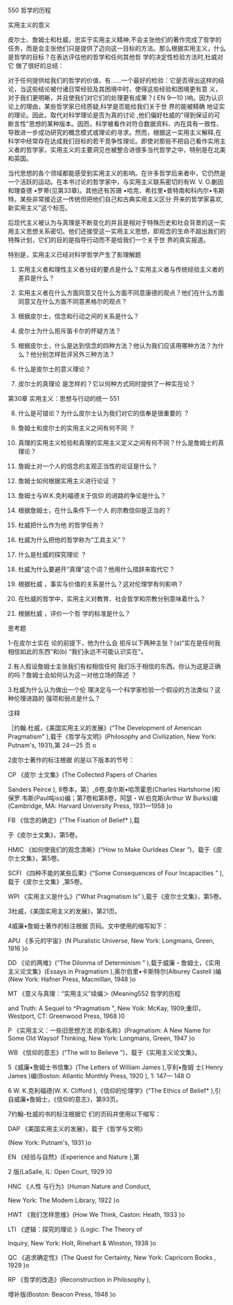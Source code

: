 550 哲学的历程

实用主义的意义

皮尔士、詹姆士和杜威，忠实于实用主义精神,不会主张他们的著作完成了哲学的任务，而是会主张他们只是提供了迈向这一目标的方法。那么根据实用主义，什么是哲学的目标？在表达评估他的哲学和任何其他哲 学的决定性检验方法时,杜威对它 做了很好的总结：

对于任何提供给我们的哲学的价值，有……一个最好的检验：它是否得出这样的结论，当这些结论被付诸日常经验及其困境中时，使得这些经验和困境更有意 义，对于我们更明晰，并且使我们对它们的处理更有成果？( EN 9—10 )响。因为认识论上的理由，某些哲学家已经质疑,科学是否能给我们关于世 界的能被精确 地证实的理论。因此，取代对科学理论是否为真的讨论 ,他们偏好杜威的"得到保证的可断言性"思想的某种版本。因而，科学被看作对符合数据资料、内在具有一致性、导致进一步成功研究的概念模式或理论的寻求。然而，根据这一实用主义解释,在科学中经常存在达成我们目标的若干竞争性理论。即使对那些不把自己看作实用主义者的哲学家，实用主义的主要洞见也被整合进很多当代哲学之中，特别是在北美和英国。

当代思想的各个领域都能感受到实用主义的影响。在许多哲学后来者中，它仍然是一个活跃的运动。在本书讨论的哲学家中，与实用主义联系密切的有W. V. O.蒯因和理查德 •罗蒂(见第33章)。其他还有苏珊 •哈克、希拉里•普特南和科内尔•韦斯特。某些非常接近这一传统但把他们自己和古典实用主义区分 开来的哲学家喜欢,新实用主义”这个标签。

后现代主义被认为与真理是不断变化的并且是相对于特殊历史和社会背景的这一实用主义思想关系密切。他们还接受这一实用主义思想，即观念的生命不超出我们的特殊计划，它们的目的是指导行动而不是给我们一个关于世 界的真实报道。

特别是，实用主义已经对科学哲学产生了影理解题

1. 实用主义者和理性主义者分歧的要点是什么？实用主义者与传统经验主义者的差异是什么？

2. 实用主义者在什么方面同意又在什么方面不同意康德的观点？他们在什么方面同意又在什么方面不同意黑格尔的观点？

3. 根据皮尔士，信念和行动之间的关系是什么？

4. 皮尔士为什么拒斥笛卡尔的怀疑方法？

5. 根据皮尔士，什么是达到信念的四种方法？他认为我们应该用哪种方法？为什么？他分别怎样批评另外三种方法？

6. 什么是皮尔士的意义理论？

7. 皮尔士的真理论 是怎样的？它以何种方式同时提供了一种实在论？

第30章 实用主义：思想与行动的统一 551

8. 什么是可错论？为什么皮尔士认为我们对它的信奉是很重要的 ？

9. 詹姆士和皮尔士的实用主义之间有何不同 ？

10. 真理的实用主义检验和真理的实用主义定义之间有何不同？什么是詹姆士的真理论？

11. 詹姆士对一个人的信念的主观正当性的论证是什么？

12. 詹姆士如何根据实用主义进行论证 ？

13. 詹姆士与W.K.克利福德关于信仰 的进路的争论是什么？

14. 根据詹姆士，在什么条件下一个人 的宗教信仰是正当的？

15. 杜威把什么作为他 的哲学任务？

16. 杜威为什么把他的哲学称为“工具主义”？

17. 什么是杜威的探究理论 ？

18. 杜威为什么要避开“真理”这个词？他用什么措辞来取代它？

19. 根据杜威 ，事实与价值的关系是什么？这对伦理学有何影响？

20. 在杜威的哲学中，实用主义对教育、社会哲学和宗教分别意味着什么？

21. 根据杜威 ，评价一个哲 学的标准是什么？

思考题

1-在皮尔士实在 论的前提下，他为什么会 拒斥以下两种主张？(a)“实在是任何我相信如此的东西”和(b) “我们永远不可能认识实在”。

2.有人假设詹姆士主张我们有权相信任何 我们乐于相信的东西。你认为这是正确的吗？詹姆士会如何认为这一对他立场的陈述 ？

3.杜威为什么认为做出一个伦 理决定与一个科学家检验一个假设的方法类似？这种伦理进路的 强项和弱点是什么？

注释

［约翰.杜威，《美国实用主义的发展》(“The Development of American  Pragmatism" ),载于《哲学与文明》(Philosophy and Civilization,  New  York:  Putnam's,  1931),第 24—25 页 o

2皮尔士著作的标注根据 的是以下版本的节号：

CP 《皮尔 士文集》(The Collected  Papers of Charles

Sanders  Peirce ), 8卷本，第］_6卷,查尔斯•哈茨霍恩(Charles  Hartshorne )和保罗.韦斯(Paul吨iss)编；第7卷和第8卷，阿瑟・W.伯克斯(Arthur  W Burks)编(Cambridge,  MA: Harvard University  Press,  1931—1958 )o

FB 《信念的确定》(“The Fixation  of Belief* ),载

于《皮尔士文集》，第5卷。

HMIC 《如何使我们的观念清晰》(“How  to Make  OurIdeas  Clear ”)，载于《皮尔士文集》，第5卷。

SCFI 《四种不能的某些后果》(“Some  Consequences of Four Incapacities ” ),载于《皮尔士文集》,第5卷。

WPI 《实用主义是什么》("What  Pragmatism  Is” ),载于《皮尔士文集》，第5卷。

3杜威，《美国实用主义的发展》，第21页。

4威廉•詹姆士著作的标注根据 页码。文中使用的缩写如下：

APU 《多元的宇宙》(N Pluralistic  Universe,  New York:  Longmans,  Green,  1916 )o

DD 《论的两难》(“The  Dilonma  of  Determinism ” ),载于威廉・詹姆士，《实用主义论文集》(Essays in Pragmatism  ),奥尔伯里•卡斯特尔(Alburey  Castell )编(New  York:  Hafner  Press, Macmillan,  1948 )o

MT 《意义与真理：“实用主义”续编＞ (Meaning552 哲学的历程

and Truth: A Sequel to ^Pragmatism  ", New  Yoik: McKay,  1909;重印，Westport,  CT: Greenwood Press,  1968 )0

P 《实用主义：一些旧思想方法 的新名称》(Pragmatism:  A New Name  for Some Old Waysof Thinking,  New York: Longmans,  Green, 1947 )o

WB 《信仰的意志》(“The will to Believe ”)，载于《实用主义论文集》。

5《威廉•詹姆士书信集》(The Letters of William  James ),亨利•詹姆 士( Henry  James  )编(Boston:  Atlantic Monthly  Press,  1920 ), 1: 147— 148 O

6 W. K.克利福德(W. K. Clifford ),《信仰的伦理学》(“The Ethics  of Belief*  ),引自威廉•詹姆士，《信仰的意志》，第93页。

7约翰-杜威的书的标注根据它 们的页码并使用以下缩写：

DAP 《美国实用主义的发展》，载于《哲学与文明》

(New  York:  Putnam's,  1931 )o

EN 《经验与自然》(Experience  and Nature ),第

2 版(LaSalle,  IL: Open  Court,  1929 )0

HNC 《人性 与行为》(Human Nature and Conduct,

New  York:  The Modem  Library,  1922 )o

HWT 《我们怎样思维》(How We Think,  Caston:  Heath, 1933 )o

LTI 《逻辑：探究的理论 》(Logic: The Theory of

Inquiry,  New York: Holt, Rinehart  & Winston, 1938 )o

QC 《追求确定性》(The Quest  for Certainty,  New York: Capricorn  Books , 1929 )o

RP 《哲学的改造》(Reconstruction  in Philosophy  ),

增补版(Boston:  Beacon  Press,  1948 )o

